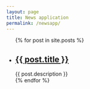 ```yaml
---
layout: page
title: News application
permalink: /newsapp/
---
```


<ul class="post-list">
  {% for post in site.posts %}
    <li>
      <!--<span class="post-meta">{{ post.date | date: "%b %-d, %Y" }}</span>-->
      <h2>
        <a class="post-link" href="{{ post.url | prepend: site.baseurl }}">{{ post.title }}</a>
      </h2>
      <span class="post-meta">{{ post.description }}</span>
    </li>
  {% endfor %}
</ul>
<!--
<p class="rss-subscribe">subscribe <a href="{{ "/feed.xml" | prepend: site.baseurl }}">via RSS</a></p>
-->
